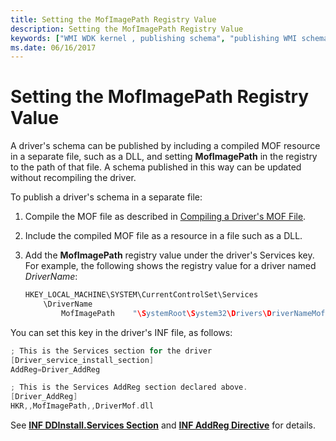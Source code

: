 ```yaml
---
title: Setting the MofImagePath Registry Value
description: Setting the MofImagePath Registry Value
keywords: ["WMI WDK kernel , publishing schema", "publishing WMI schema WDK", "schema publishing WDK WMI", "MOF files WDK WMI", "MofImagePath"]
ms.date: 06/16/2017
---
```


# Setting the MofImagePath Registry Value





A driver's schema can be published by including a compiled MOF resource in a separate file, such as a DLL, and setting **MofImagePath** in the registry to the path of that file. A schema published in this way can be updated without recompiling the driver.

To publish a driver's schema in a separate file:

1.  Compile the MOF file as described in [Compiling a Driver's MOF File](compiling-a-driver-s-mof-file.md).

2.  Include the compiled MOF file as a resource in a file such as a DLL.

3.  Add the **MofImagePath** registry value under the driver's Services key. For example, the following shows the registry value for a driver named *DriverName*:

    ```cpp
    HKEY_LOCAL_MACHINE\SYSTEM\CurrentControlSet\Services
        \DriverName
            MofImagePath    "\SystemRoot\System32\Drivers\DriverNameMof.dll"
    ```

You can set this key in the driver's INF file, as follows:

```cpp
; This is the Services section for the driver
[Driver_service_install_section]
AddReg=Driver_AddReg

; This is the Services AddReg section declared above.
[Driver_AddReg]
HKR,,MofImagePath,,DriverMof.dll 
```

See [**INF DDInstall.Services Section**](../install/inf-ddinstall-services-section.md) and [**INF AddReg Directive**](../install/inf-addreg-directive.md) for details.

 

